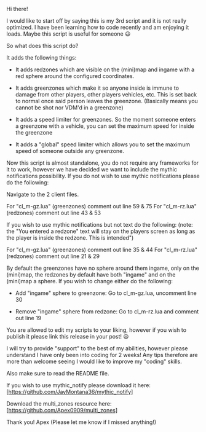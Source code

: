 Hi there!

I would like to start off by saying this is my 3rd script and it is not really optimized. I have been learning how to code recently and am enjoying it loads. Maybe this script is useful for someone :smiley: 

So what does this script do?

It adds the following things:

* It adds redzones which are visible on the (mini)map and ingame with a red sphere around the configured coordinates. 

* It adds greenzones which make it so anyone inside is immune to damage from other players, other players vehicles, etc. This is set back to normal once said person leaves the greenzone. (Basically means you cannot be shot nor VDM'd in a greenzone)

* It adds a speed limiter for greenzones. So the moment someone enters a greenzone with a vehicle, you can set the maximum speed for inside the greenzone

* It adds a "global" speed limiter which allows you to set the maximum speed of someone outside any greenzone.

Now this script is almost standalone, you do not require any frameworks for it to work, however we have decided we want to include the mythic notifications possibility. If you do not wish to use mythic notifications please do the following:

Navigate to the 2 client files.

For "cl_m-gz.lua" (greenzones) comment out line 59 & 75
For "cl_m-rz.lua" (redzones) comment out line 43 & 53

If you wish to use mythic notifications but not text do the following: (note: the "You entered a redzone" text will stay on the players screen as long as the player is inside the redzone. This is intended")

For "cl_m-gz.lua" (greenzones) comment out line 35 & 44
For "cl_m-rz.lua" (redzones) comment out line 21 & 29

By default the greenzones have no sphere around them ingame, only on the (mini)map, the redzones by default have both "ingame" and on the (mini)map a sphere. If you wish to change either do the following:

* Add "ingame" sphere to greenzone: Go to cl_m-gz.lua, uncomment line 30

* Remove "ingame" sphere from redzone: Go to cl_m-rz.lua and comment out line 19

You are allowed to edit my scripts to your liking, however if you wish to publish it please link this release in your post! :smiley: 

I will try to provide "support" to the best of my abilities, however please understand I have only been into coding for 2 weeks! Any tips therefore are more than welcome seeing I would like to improve my "coding" skills.

Also make sure to read the README file.

If you wish to use mythic_notify please download it here: [https://github.com/JayMontana36/mythic_notify]

Download the multi_zones resource here: 
[https://github.com/Apex0909/multi_zones]

Thank you!
Apex
(Please let me know if I missed anything!)
